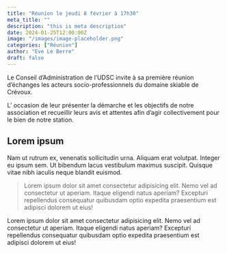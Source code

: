 ```yaml
---
title: "Réunion le jeudi 8 février à 17h30"
meta_title: ""
description: "this is meta description"
date: 2024-01-25T12:00:00Z
image: "/images/image-placeholder.png"
categories: ["Réunion"]
author: "Eve Le Berre"
draft: false
---
```


Le Conseil d’Administration de l’UDSC invite à sa première réunion d’échanges les acteurs socio-professionnels du domaine skiable de Crévoux.

L’ occasion de leur présenter la démarche et les objectifs de notre association et recueillir leurs avis et attentes afin d’agir collectivement pour le bien de notre station.

## Lorem ipsum

Nam ut rutrum ex, venenatis sollicitudin urna. Aliquam erat volutpat. Integer eu ipsum sem. Ut bibendum lacus vestibulum maximus suscipit. Quisque vitae nibh iaculis neque blandit euismod.

> Lorem ipsum dolor sit amet consectetur adipisicing elit. Nemo vel ad consectetur ut aperiam. Itaque eligendi natus aperiam? Excepturi repellendus consequatur quibusdam optio expedita praesentium est adipisci dolorem ut eius!

Lorem ipsum dolor sit amet consectetur adipisicing elit. Nemo vel ad consectetur ut aperiam. Itaque eligendi natus aperiam? Excepturi repellendus consequatur quibusdam optio expedita praesentium est adipisci dolorem ut eius!

